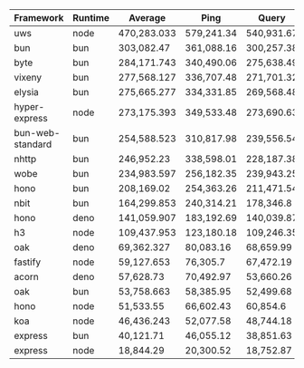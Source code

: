 
|  Framework       | Runtime | Average | Ping       | Query      | Body       |
| ---------------- | ------- | ------- | ---------- | ---------- | ---------- |
| uws | node | 470,283.033 | 579,241.34 | 540,931.67 | 290,676.09 |
| bun | bun | 303,082.47 | 361,088.16 | 300,257.38 | 247,901.87 |
| byte | bun | 284,171.743 | 340,490.06 | 275,638.49 | 236,386.68 |
| vixeny | bun | 277,568.127 | 336,707.48 | 271,701.32 | 224,295.58 |
| elysia | bun | 275,665.277 | 334,331.85 | 269,568.48 | 223,095.5 |
| hyper-express | node | 273,175.393 | 349,533.48 | 273,690.63 | 196,302.07 |
| bun-web-standard | bun | 254,588.523 | 310,817.98 | 239,556.54 | 213,391.05 |
| nhttp | bun | 246,952.23 | 338,598.01 | 228,187.38 | 174,071.3 |
| wobe | bun | 234,983.597 | 256,182.35 | 239,943.25 | 208,825.19 |
| hono | bun | 208,169.02 | 254,363.26 | 211,471.54 | 158,672.26 |
| nbit | bun | 164,299.853 | 240,314.21 | 178,346.8 | 74,238.55 |
| hono | deno | 141,059.907 | 183,192.69 | 140,039.87 | 99,947.16 |
| h3 | node | 109,437.953 | 123,180.18 | 109,246.35 | 95,887.33 |
| oak | deno | 69,362.327 | 80,083.16 | 68,659.99 | 59,343.83 |
| fastify | node | 59,127.653 | 76,305.7 | 67,472.19 | 33,605.07 |
| acorn | deno | 57,628.73 | 70,492.97 | 53,660.26 | 48,732.96 |
| oak | bun | 53,758.663 | 58,385.95 | 52,499.68 | 50,390.36 |
| hono | node | 51,533.55 | 66,602.43 | 60,854.6 | 27,143.62 |
| koa | node | 46,436.243 | 52,077.58 | 48,744.18 | 38,486.97 |
| express | bun | 40,121.71 | 46,055.12 | 38,851.63 | 35,458.38 |
| express | node | 18,844.29 | 20,300.52 | 18,752.87 | 17,479.48 |